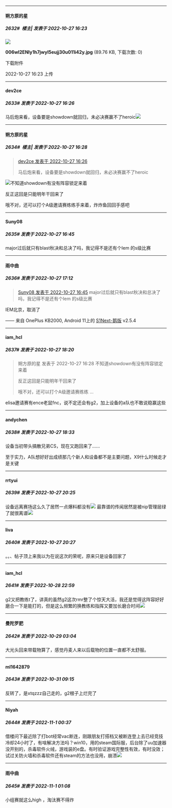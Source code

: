 

*****

####  朔方原的星  
##### 2632#         楼主| 发表于 2022-10-27 16:23

<img src="https://img.saraba1st.com/forum/202210/27/162319am45dd4thqyzqgnt.jpg" referrerpolicy="no-referrer">

<strong>006wI2ENly1h7jwyl5eujj30u011i42y.jpg</strong> (89.76 KB, 下载次数: 0)

下载附件

2022-10-27 16:23 上传

*****

####  dev2ce  
##### 2633#       发表于 2022-10-27 16:26

马后炮来看，设备要是showdown就回归，未必决赛赢不了heroic<img src="https://static.saraba1st.com/image/smiley/face2017/067.png" referrerpolicy="no-referrer">

*****

####  朔方原的星  
##### 2634#         楼主| 发表于 2022-10-27 16:28

<blockquote><a href="httphttps://bbs.saraba1st.com/2b/forum.php?mod=redirect&amp;goto=findpost&amp;pid=58130052&amp;ptid=1857369" target="_blank">dev2ce 发表于 2022-10-27 16:26</a>

马后炮来看，设备要是showdown就回归，未必决赛赢不了heroic</blockquote>
<img src="https://static.saraba1st.com/image/smiley/face2017/067.png" referrerpolicy="no-referrer">不知道showdown有没有阵容锁定来着

反正这回是只能明年干回来了

哦不对，还可以打个A级邀请赛练练手来着，炸炸鱼回回手感吧



*****

####  Suny08  
##### 2635#       发表于 2022-10-27 16:45

major过后就只有blast秋决和总决了吗，我记得不是还有个Iem 的s级比赛



*****

####  雨中曲  
##### 2636#       发表于 2022-10-27 17:12

<blockquote><a href="httphttps://bbs.saraba1st.com/2b/forum.php?mod=redirect&amp;goto=findpost&amp;pid=58130375&amp;ptid=1857369" target="_blank">Suny08 发表于 2022-10-27 16:45</a>
major过后就只有blast秋决和总决了吗，我记得不是还有个Iem 的s级比赛</blockquote>
IEM北京，取消了

—— 来自 OnePlus KB2000, Android 11上的 [S1Next-鹅版](https://github.com/ykrank/S1-Next/releases) v2.5.4



*****

####  iam_hcl  
##### 2637#       发表于 2022-10-27 18:20

<blockquote>朔方原的星 发表于 2022-10-27 16:28
不知道showdown有没有阵容锁定来着

反正这回是只能明年干回来了

哦不对，还可以打个A级邀请赛练练 ...</blockquote>
elisa邀请赛有ence老鼠fnc，说不定还会有g2，加上设备的a队也不敢说稳赢这些



*****

####  andychen  
##### 2638#       发表于 2022-10-27 18:33

设备当初带头搞散兄弟CS，现在又跑回来了……

至于实力，A队想好好出成绩那几个新人和设备都不是主要问题，X9什么时候走才是关键



*****

####  rrtyui  
##### 2639#       发表于 2022-10-27 20:25

设备远离赛场这么久了居然一点爆料都没有<img src="https://static.saraba1st.com/image/smiley/face2017/001.png" referrerpolicy="no-referrer">
最靠谱的传闻居然是被nip管理层绿了就很离谱<img src="https://static.saraba1st.com/image/smiley/face2017/047.png" referrerpolicy="no-referrer">

*****

####  liva  
##### 2640#       发表于 2022-10-27 20:27

。。、帖子顶上来我以为在说这次的荣呢，原来只是设备回家了



*****

####  iam_hcl  
##### 2641#       发表于 2022-10-28 22:59

g2又把教练t了，讲真的虽然g2这次rmr整了个惊天大活，我还是觉得这阵容好好磨合一下是能打的，但是这么频繁的换教练和指挥又要加长磨合时间<img src="https://static.saraba1st.com/image/smiley/face2017/001.png" referrerpolicy="no-referrer">

*****

####  曼陀罗肥  
##### 2642#       发表于 2022-10-29 03:04

大光头回来带载物算了，感觉丹麦人来以后载物的位置一直都不太舒服。



*****

####  ml1642879  
##### 2643#       发表于 2022-10-31 09:15

反转了，是xtqzzz自己走的，g2根子上烂完了



*****

####  Niyah  
##### 2644#       发表于 2022-11-1 00:37

借楼问下最近除了打bot经常vac断连，刚跟朋友打搭档又被断连登上去已经竞技冷却24小时了，有啥解决方法吗？win10，用的steam国际服，后台除了uu加速器没开别的，杀毒软件火绒，游戏装的e盘。有时验证游戏完整性有效，有时没效；试过关防火墙和杀毒软件还有steam的方法也没用，崩溃<img src="https://static.saraba1st.com/image/smiley/face2017/139.png" referrerpolicy="no-referrer">



*****

####  雨中曲  
##### 2645#       发表于 2022-11-1 01:08

小组赛就这么high ，淘汰赛不得炸

